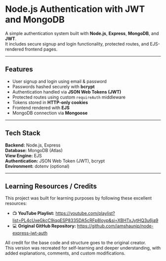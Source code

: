# Node.js Authentication with JWT and MongoDB

A simple authentication system built with **Node.js**, **Express**, **MongoDB**, and **JWT**.  
It includes secure signup and login functionality, protected routes, and EJS-rendered frontend pages.

---

## Features

- User signup and login using email & password
- Passwords hashed securely with **bcrypt**
- Authentication handled via **JSON Web Tokens (JWT)**
- Protected routes using custom `requireAuth` middleware
- Tokens stored in **HTTP-only cookies**
- Frontend rendered with **EJS**
- MongoDB connection via **Mongoose**

---

## Tech Stack

**Backend:** Node.js, Express  
**Database:** MongoDB (Atlas)  
**View Engine:** EJS  
**Authentication:** JSON Web Token (JWT), bcrypt  
**Environment:** dotenv (optional)

---

## Learning Resources / Credits

This project was built for learning purposes by following these excellent resources:

- 📺 **YouTube Playlist:** https://youtube.com/playlist?list=PL4cUxeGkcC9iqqESP8335DA5cRFp8loyp&si=XBHTxJytHQ3u6ja9
- 💻 **Original GitHub Repository:** https://github.com/iamshaunjp/node-express-jwt-auth

All credit for the base code and structure goes to the original creator.  
This version was recreated for self-learning and deeper understanding, with added explanations, comments, and custom modifications.
